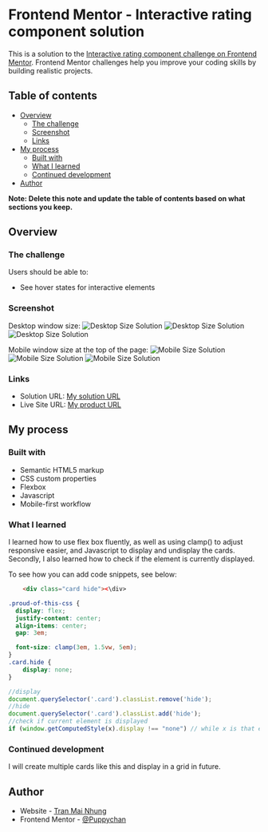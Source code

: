 # Frontend Mentor - Interactive rating component solution

This is a solution to the [Interactive rating component challenge on Frontend Mentor](https://www.frontendmentor.io/challenges/interactive-rating-component-koxpeBUmI). Frontend Mentor challenges help you improve your coding skills by building realistic projects. 

## Table of contents

- [Overview](#overview)
  - [The challenge](#the-challenge)
  - [Screenshot](#screenshot)
  - [Links](#links)
- [My process](#my-process)
  - [Built with](#built-with)
  - [What I learned](#what-i-learned)
  - [Continued development](#continued-development)
- [Author](#author)

**Note: Delete this note and update the table of contents based on what sections you keep.**

## Overview

### The challenge

Users should be able to:

- See hover states for interactive elements

### Screenshot

Desktop window size:
![Desktop Size Solution](./images/readme/desktop-normal.png)
![Desktop Size Solution](./images/readme/desktop-active.png)
![Desktop Size Solution](./images/readme/desktop-new.png)

Mobile window size at the top of the page:
![Mobile Size Solution](./images/readme/mobile-normal.png)
![Mobile Size Solution](./images/readme/mobile-active.png)
![Mobile Size Solution](./images/readme/mobile-new.png)

### Links

- Solution URL: [My solution URL](https://www.frontendmentor.io/challenges/interactive-rating-component-koxpeBUmI/hub/interactive-rating-component-pindB_kto)
- Live Site URL: [My product URL](https://puppychan.github.io/InteractiveRating/)

## My process

### Built with

- Semantic HTML5 markup
- CSS custom properties
- Flexbox
- Javascript
- Mobile-first workflow

### What I learned

I learned how to use flex box fluently, as well as using clamp() to adjust responsive easier, and Javascript to display and undisplay the cards. Secondly, I also learned how to check if the element is currently displayed.

To see how you can add code snippets, see below:

```html
    <div class="card hide"><\div>
```
```css
.proud-of-this-css {
  display: flex;
  justify-content: center;
  align-items: center;
  gap: 3em;

  font-size: clamp(3em, 1.5vw, 5em);
}
.card.hide {
    display: none;
}
```
```js
//display
document.querySelector('.card').classList.remove('hide');
//hide
document.querySelector('.card').classList.add('hide');
//check if current element is displayed
if (window.getComputedStyle(x).display !== "none") // while x is that element
```

### Continued development

I will create multiple cards like this and display in a grid in future.

## Author

- Website - [Tran Mai Nhung](https://github.com/Puppychan)
- Frontend Mentor - [@Puppychan](https://frontendmentor.io/profile/Puppychan)
